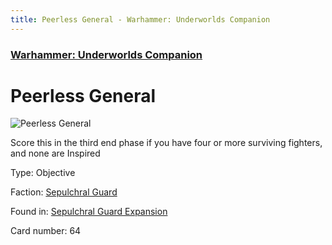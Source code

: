 ```yaml
---
title: Peerless General - Warhammer: Underworlds Companion
---
```


### [Warhammer: Underworlds Companion](https://guidokessels.github.io/wh-underworlds)

  

# Peerless General

![Peerless General](https://warhammerunderworlds.com/wp-content/uploads/sites/6/2017/12/064_ENG-Peerless-General.png)

Score this in the third end phase if you have four or more surviving fighters, and none are Inspired

Type: Objective

Faction: [Sepulchral Guard](https://guidokessels.github.io/wh-underworlds/factions/sepulchral-guard)

Found in: [Sepulchral Guard Expansion](https://guidokessels.github.io/wh-underworlds/locations/sepulchral-guard-expansion)

Card number: 64
